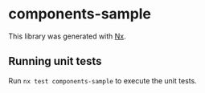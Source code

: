 # components-sample

This library was generated with [Nx](https://nx.dev).

## Running unit tests

Run `nx test components-sample` to execute the unit tests.
